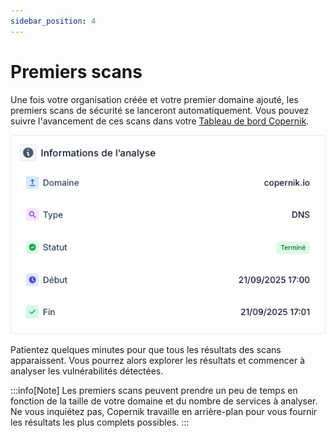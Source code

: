 ```yaml
---
sidebar_position: 4
---
```


# Premiers scans

Une fois votre organisation créée et votre premier domaine ajouté, les premiers scans de sécurité se lanceront automatiquement. Vous pouvez suivre l'avancement de ces scans dans votre [Tableau de bord Copernik](https://beta.copernik.io/app).

![Tableau de bord Copernik](/img/copernik-first-scans.png)

Patientez quelques minutes pour que tous les résultats des scans apparaissent. Vous pourrez alors explorer les résultats et commencer à analyser les vulnérabilités détectées.

:::info[Note]
Les premiers scans peuvent prendre un peu de temps en fonction de la taille de votre domaine et du nombre de services à analyser. Ne vous inquiétez pas, Copernik travaille en arrière-plan pour vous fournir les résultats les plus complets possibles.
:::